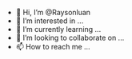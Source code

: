 - 👋 Hi, I’m @Raysonluan
- 👀 I’m interested in ...
- 🌱 I’m currently learning ...
- 💞️ I’m looking to collaborate on ...
- 📫 How to reach me ...

<!---
Raysonluan/Raysonluan is a ✨ special ✨ repository because its `README.md` (this file) appears on your GitHub profile.
You can click the Preview link to take a look at your changes.
--->
